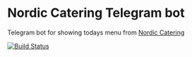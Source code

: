 # Nordic Catering Telegram bot

Telegram bot for showing todays menu from [Nordic Catering](http://www.nordiccatering.dk)

[![Build Status](https://travis-ci.org/laudrup/telegram-nordicbot.png)](https://travis-ci.org/laudrup/telegram-nordicbot)
